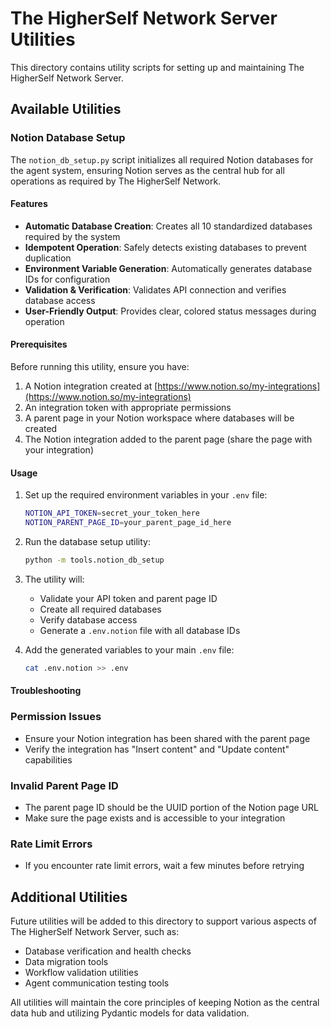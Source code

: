 # The HigherSelf Network Server Utilities

This directory contains utility scripts for setting up and maintaining The HigherSelf Network Server.

## Available Utilities

### Notion Database Setup

The `notion_db_setup.py` script initializes all required Notion databases for the agent system, ensuring Notion serves as the central hub for all operations as required by The HigherSelf Network.

#### Features

- **Automatic Database Creation**: Creates all 10 standardized databases required by the system
- **Idempotent Operation**: Safely detects existing databases to prevent duplication
- **Environment Variable Generation**: Automatically generates database IDs for configuration
- **Validation & Verification**: Validates API connection and verifies database access
- **User-Friendly Output**: Provides clear, colored status messages during operation

#### Prerequisites

Before running this utility, ensure you have:

1. A Notion integration created at [https://www.notion.so/my-integrations](https://www.notion.so/my-integrations)
2. An integration token with appropriate permissions
3. A parent page in your Notion workspace where databases will be created
4. The Notion integration added to the parent page (share the page with your integration)

#### Usage

1. Set up the required environment variables in your `.env` file:

   ```bash
   NOTION_API_TOKEN=secret_your_token_here
   NOTION_PARENT_PAGE_ID=your_parent_page_id_here
   ```

2. Run the database setup utility:

   ```bash
   python -m tools.notion_db_setup
   ```

3. The utility will:

   - Validate your API token and parent page ID
   - Create all required databases
   - Verify database access
   - Generate a `.env.notion` file with all database IDs

4. Add the generated variables to your main `.env` file:

   ```bash
   cat .env.notion >> .env
   ```

#### Troubleshooting

### Permission Issues

- Ensure your Notion integration has been shared with the parent page
- Verify the integration has "Insert content" and "Update content" capabilities

### Invalid Parent Page ID

- The parent page ID should be the UUID portion of the Notion page URL
- Make sure the page exists and is accessible to your integration

### Rate Limit Errors

- If you encounter rate limit errors, wait a few minutes before retrying

## Additional Utilities

Future utilities will be added to this directory to support various aspects of The HigherSelf Network Server, such as:

- Database verification and health checks
- Data migration tools
- Workflow validation utilities
- Agent communication testing tools

All utilities will maintain the core principles of keeping Notion as the central data hub and utilizing Pydantic models for data validation.
